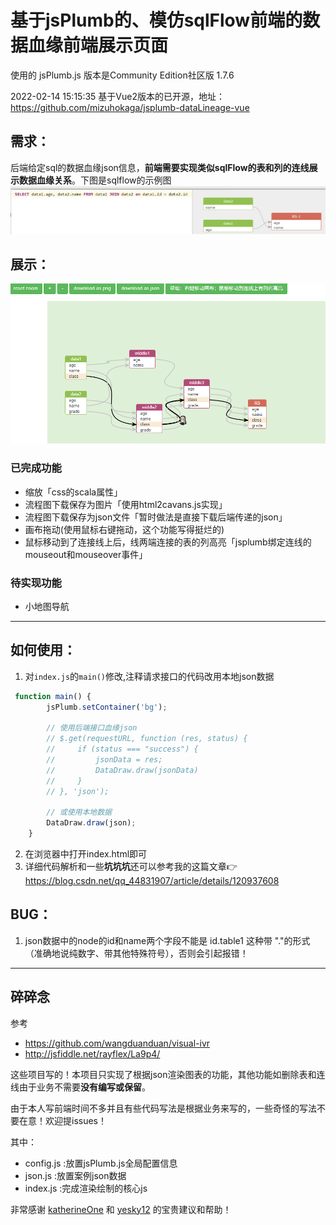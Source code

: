 # 基于jsPlumb的、模仿sqlFlow前端的数据血缘前端展示页面
使用的 jsPlumb.js 版本是Community Edition社区版 1.7.6

2022-02-14 15:15:35
基于Vue2版本的已开源，地址：https://github.com/mizuhokaga/jsplumb-dataLineage-vue
## 需求：
后端给定sql的数据血缘json信息，**前端需要实现类似sqlFlow的表和列的连线展示数据血缘关系**。下图是sqlflow的示例图
![](./imgs/sqlflow.png)
## 展示：
![](./imgs/myflow.png)
### 已完成功能
- 缩放「css的scala属性」
- 流程图下载保存为图片「使用html2cavans.js实现」
- 流程图下载保存为json文件「暂时做法是直接下载后端传递的json」
- 画布拖动(使用鼠标右键拖动，这个功能写得挺烂的)
- 鼠标移动到了连接线上后，线两端连接的表的列高亮「jsplumb绑定连线的mouseout和mouseover事件」
### 待实现功能

- 小地图导航
****
## 如何使用：
1. 对`index.js`的`main()`修改,注释请求接口的代码改用本地json数据
```javascript
 function main() {
        jsPlumb.setContainer('bg');

        // 使用后端接口血缘json
        // $.get(requestURL, function (res, status) {
        //     if (status === "success") {
        //         jsonData = res;
        //         DataDraw.draw(jsonData)
        //     }
        // }, 'json');
    
        // 或使用本地数据
        DataDraw.draw(json);
    }
```
2. 在浏览器中打开index.html即可
3. 详细代码解析和一些**坑坑坑**还可以参考我的这篇文章👉 https://blog.csdn.net/qq_44831907/article/details/120937608
## BUG：
1. json数据中的node的id和name两个字段不能是 id.table1 这种带 "."的形式（准确地说纯数字、带其他特殊符号），否则会引起报错！

***
## 碎碎念
参考 
- https://github.com/wangduanduan/visual-ivr 
- http://jsfiddle.net/rayflex/La9p4/

这些项目写的！本项目只实现了根据json渲染图表的功能，其他功能如删除表和连线由于业务不需要**没有编写或保留**。

由于本人写前端时间不多并且有些代码写法是根据业务来写的，一些奇怪的写法不要在意！欢迎提issues！

其中：
- config.js :放置jsPlumb.js全局配置信息
- json.js :放置案例json数据
- index.js :完成渲染绘制的核心js

非常感谢 [katherineOne](https://github.com/katherineOne) 和 [yesky12](https://github.com/yesky12) 的宝贵建议和帮助！
